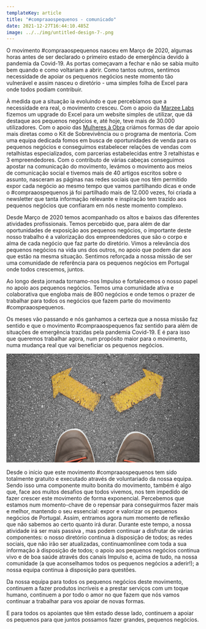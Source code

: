 ```yaml
---
templateKey: article
title: "#compraaospequenos - comunicado"
date: 2021-12-27T16:44:10.485Z
image: ../../img/untitled-design-7-.png
---
```

O movimento #compraaospequenos nasceu em Março de 2020, algumas horas antes de ser declarado o primeiro estado de emergência devido à pandemia da Covid-19. As portas começavam a fechar e não se sabia muito bem quando e como voltariam a abrir. Como tantos outros, sentimos necessidade de apoiar os pequenos negócios neste momento tão vulnerável e assim nasceu o diretório - uma simples folha de Excel para onde todos podiam contribuir.



À medida que a situação ia evoluindo e que percebíamos que a necessidade era real, o movimento cresceu. Com o apoio da [Marzee Labs](https://marzeelabs.org/) fizemos um upgrade do Excel para um website simples de utilizar, que dá destaque aos pequenos negócios e, até hoje, teve mais de 30.000 utilizadores. Com o apoio das [Mulheres à Obra](https://www.mulheresaobra.pt/) criámos formas de dar apoio mais diretas como o Kit de Sobrevivência ou o programa de mentoria. Com uma equipa dedicada fomos em busca de oportunidades de venda para os pequenos negócios e conseguimos estabelecer relações de vendas com retalhistas especializados, com parcerias estabelecidas entre 3 retalhistas e 3 empreendedores. Com o contributo de várias cabeças conseguimos apostar na comunicação do movimento, levámos o movimento aos meios de comunicação social e tivemos mais de 40 artigos escritos sobre o assunto, nasceram as páginas nas redes sociais que nos têm permitido expor cada negócio ao mesmo tempo que vamos partilhando dicas e onde o #compraaospequenos já foi partilhado mais de 12.000 vezes, foi criada a newsletter que tanta informação relevante e inspiração tem trazido aos pequenos negócios que confiaram em nós neste momento complexo.

Desde Março de 2020 temos acompanhado os altos e baixos das diferentes atividades profissionais. Temos percebido que, para além de dar oportunidades de exposição aos pequenos negócios, o importante deste nosso trabalho é a valorização dos empreendedores que são o corpo e alma de cada negócio que faz parte do diretório. Vimos a relevância dos pequenos negócios na vida uns dos outros, no apoio que podem dar aos que estão na mesma situação. Sentimos reforçada a nossa missão de ser uma comunidade de referência para os pequenos negócios em Portugal onde todos crescemos, juntos.

Ao longo desta jornada tornamo-nos Impulso e fortalecemos o nosso papel no apoio aos pequenos negócios. Temos uma comunidade ativa e colaborativa que engloba mais de 800 negócios e onde temos o prazer de trabalhar para todos os negócios que fazem parte do movimento #compraaospequenos.



Os meses vão passando e nós ganhamos a certeza que a nossa missão faz sentido e que o movimento #compraaospequenos faz sentido para além de situações de emergência trazidas pela pandemia Covid-19. E é para isso que queremos trabalhar agora, num propósito maior para o movimento, numa mudança real que vai beneficiar os pequenos negócios.

![](../../img/untitled-design-6-.png "tempo de reflexão e escolhas")

Desde o início que este movimento #compraaospequenos tem sido totalmente gratuito e executado através de voluntariado da nossa equipa. Sendo isso uma componente muito bonita do movimento, também é algo que, face aos muitos desafios que todos vivemos, nos tem impedido de fazer crescer este movimento de forma exponencial. Percebemos que estamos num momento-chave de o repensar para conseguirmos fazer mais e melhor, mantendo o seu essencial: expor e valorizar os pequenos negócios de Portugal. Assim, entramos agora num momento de reflexão que não sabemos ao certo quanto irá durar. Durante este tempo, a nossa atividade irá ser mais passiva , mas podem continuar a disfrutar de várias componentes: o nosso diretório continua à disposição de todos; as redes sociais, que não irão ser atualizadas, continuamonlinee com toda a sua informação à disposição de todos; o apoio aos pequenos negócios continua vivo e de boa saúde através dos canais Impulso e, acima de tudo, na nossa comunidade (a que aconselhamos todos os pequenos negócios a aderir!); a nossa equipa continua à disposição para questões.



Da nossa equipa para todos os pequenos negócios deste movimento, continuem a fazer produtos incríveis e a prestar serviços com um toque humano, continuem a por todo o amor no que fazem que nós vamos continuar a trabalhar para vos apoiar de novas formas.

E para todos os apoiantes que têm estado desse lado, continuem a apoiar os pequenos para que juntos possamos fazer grandes, pequenos negócios.